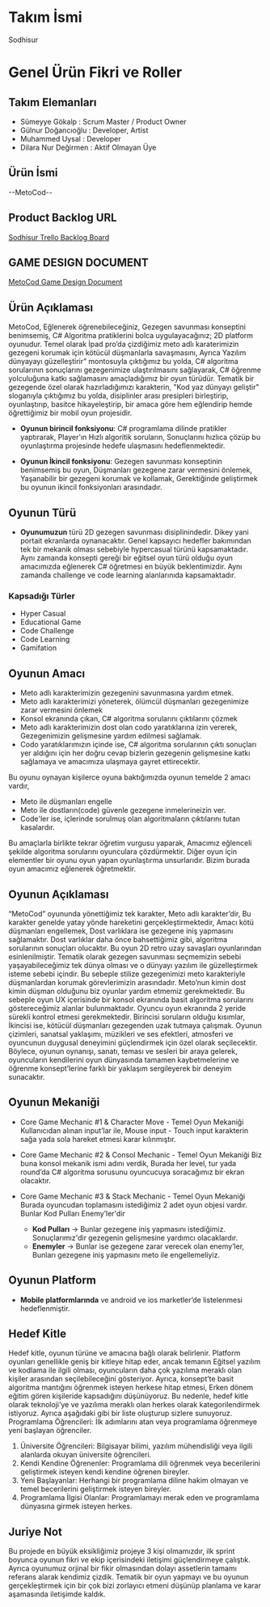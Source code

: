 # **Takım İsmi**

Sodhisur

# Genel Ürün Fikri ve Roller

## Takım Elemanları

- Sümeyye Gökalp : Scrum Master / Product Owner
- Gülnur Doğancıoğlu : Developer, Artist
- Muhammed Uysal : Developer
- Dilara Nur Değirmen : Aktif Olmayan Üye

## Ürün İsmi

--MetoCod--

## Product Backlog URL

[Sodhisur Trello Backlog Board](https://trello.com/invite/b/FSVS9saS/ATTI4f9f2d67348095b6892d2cb86a4773e3DCED8AD4/metocode)

## GAME DESIGN DOCUMENT

[MetoCod Game Design Document](https://github.com/wilkagul/MetoCod/blob/main/Assets/Doc/Game-Design-Document.pdf)

## Ürün Açıklaması

MetoCod, Eğlenerek öğrenebileceğiniz, Gezegen savunması konseptini benimsemiş, C# Algoritma pratiklerini bolca uygulayacağınız; 2D platform oyunudur. Temel olarak İpad pro’da çizdiğimiz meto adlı karaterimizin gezegeni korumak için
kötücül düşmanlarla savaşmasını, Ayrıca Yazılım dünyayayı güzelleştirir” montosuyla çıktığımız bu yolda, C# algoritma sorularının sonuçlarını gezegenimize ulaştırılmasını sağlayarak, C# öğrenme yolculuğuna katkı sağlamasını amaçladığımız bir oyun türüdür. Tematik bir gezegende özel olarak hazırladığımızı karakterin, "Kod yaz dünyayı geliştir" sloganıyla çıktığımız bu yolda, disiplinler arası presipleri birleştirip, oyunlaştırıp, basitce hikayeleştirip, bir amaca göre hem eğlendirip hemde öğrettiğimiz bir mobil oyun projesidir.

- **Oyunun birincil fonksiyonu**: C# programlama dilinde pratikler yaptırarak, Player'ın Hızlı algoritik soruların, Sonuçlarını
  hızlıca çözüp bu oyunlaştırma projesinde hedefe ulaşmasını hedeflenmektedir.

- **Oyunun İkincil fonksiyonu**: Gezegen savunması konseptinin benimsemiş bu oyun, Düşmanları gezegene zarar vermesini önlemek, Yaşanabilir bir gezegeni korumak ve kollamak, Gerektiğinde geliştirmek bu oyunun ikincil fonksiyonları arasındadır.

## Oyunun Türü

- **Oyunumuzun** türü 2D gezegen savunması disiplinindedir. Dikey yani portait ekranlarda oynanacaktır. Genel kapsayıcı hedefler bakımından tek bir mekanik olması sebebiyle hypercasual türünü kapsamaktadır. Aynı zamanda konsepti gereği bir eğitsel oyun türü olduğu oyun amacımızda eğlenerek C# öğretmesi en büyük beklentimizdir. Aynı zamanda challenge ve code learning alanlarınıda kapsamaktadır.

### Kapsadığı Türler

- Hyper Casual
- Educational Game
- Code Challenge
- Code Learning
- Gamifation

## Oyunun Amacı

- Meto adlı karakterimizin gezegenini savunmasına yardım etmek.
- Meto adlı karakterimizi yöneterek, ölümcül düşmanları gezegenimize zarar vermesini önlemek
- Konsol ekranında çıkan, C# algoritma sorularını çıktılarını çözmek
- Meto adlı karakterimizin dost olan codo yaratıklarına izin vererek, Gezegenimizin gelişmesine yardım edilmesi sağlamak.
- Codo yaratıklarımızın içinde ise, C# algoritma sorularının çıktı sonuçları yer aldığını için her doğru cevap bizlerin gezegenin gelişmesine katkı sağlamaya ve amacımıza ulaşmaya gayret ettirecektir.

Bu oyunu oynayan kişilerce oyuna baktığımızda oyunun temelde 2 amacı vardır,

- Meto ile düşmanları engelle
- Meto ile dostların(code) güvenle gezegene inmelerineizin ver.
- Code'ler ise, içlerinde sorulmuş olan algoritmaların çıktılarını tutan kasalardır.

Bu amaçlarla birlikte tekrar öğretim vurgusu yaparak, Amacımız eğlenceli şekilde algoritma sorularını oyunculara çözdürmektir. Diğer oyun için elementler bir oyunu oyun yapan oyunlaştırma unsurlarıdır. Bizim burada oyun amacımız eğlenerek öğretmektir.

## Oyunun Açıklaması

“MetoCod” oyununda yönettiğimiz tek karakter, Meto adlı karakter’dir, Bu karakter genelde yatay yönde hareketini gerçekleştirmektedir, Amacı kötü düşmanları engellemek, Dost varlıklara ise gezegene iniş yapmasını sağlamaktır. Dost varlıklar daha önce bahsettiğimiz gibi, algoritma sorularının sonuçları olucaktır. Bu oyun 2D retro uzay savaşları oyunlarından esinlenilmiştir. Tematik olarak gezegen savunması seçmemizin sebebi yaşayabileceğimiz tek dünya olması ve o dünyayı yazılım ile güzelleştirmek isteme sebebi içindir. Bu sebeple stilize gezegenimizi meto karakteriyle düşmanlardan korumak görevlerimizin arasındadır. Meto’nun kimin dost kimin düşman olduğunu biz oyunlar yardım etmemiz gerekmektedir. Bu sebeple oyun UX içerisinde bir konsol ekranında basit algoritma sorularını göstereceğimiz alanlar bulunmaktadır. Oyuncu oyun ekranında 2 yeride sürekli kontrol etmesi gerekmektedir. Birincisi soruların olduğu kısımlar, İkincisi ise, kötücül düşmanları gezegenden uzak tutmaya çalışmak. Oyunun çizimleri, sanatsal yaklaşımı, müzikleri ve ses efektleri, atmosferi ve oyuncunun duygusal deneyimini güçlendirmek için özel olarak seçilecektir. Böylece, oyunun oynanışı, sanatı, teması ve sesleri bir araya gelerek, oyuncuların kendilerini oyun dünyasında tamamen kaybetmelerine ve öğrenme konsept’lerine farklı bir yaklaşım sergileyerek bir deneyim sunacaktır.

## Oyunun Mekaniği

- Core Game Mechanic #1 & Character Move - Temel Oyun Mekaniği
  Kullanıcıdan alınan input’lar ile, Mouse input - Touch input karakterin sağa yada sola
  hareket etmesi karar kılınmıştır.
- Core Game Mechanic #2 & Consol Mechanic - Temel Oyun Mekaniği
  Biz buna konsol mekanik ismi adını verdik, Burada her level, tur yada round’da C# algoritma sorusunu oyuncucuya soracağımız bir ekran olacaktır.
- Core Game Mechanic #3 & Stack Mechanic - Temel Oyun Mekaniği
  Burada oyuncudan toplamasını istediğimiz 2 adet oyun objesi vardır. Bunlar Kod Pulları Enemy’ler'dir

  - **Kod Pulları** → Bunlar gezegene iniş yapmasını istediğimiz. Sonuçlarımız'dir gezegenin gelişmesine yardımcı olacaklardır.
  - **Enemyler** → Bunlar ise gezegene zarar verecek olan enemy’ler, Bunları gezegene iniş yapmasını meto ile engellemeliyiz.

## Oyunun Platform

- **Mobile platformlarında** ve android ve ios marketler’de listelenmesi hedeflenmiştir.

## Hedef Kitle

Hedef kitle, oyunun türüne ve amacına bağlı olarak belirlenir. Platform oyunları genellikle geniş bir kitleye hitap eder, ancak temanın Eğitsel yazılım ve kodlama ile ilgili olması, oyuncuların daha çok yazılıma meraklı olan kişiler arasından seçilebileceğini gösteriyor. Ayrıca, konsept’te basit algoritma mantığını öğrenmek isteyen herkese hitap etmesi, Erken dönem eğitim gören kişileride kapsadığını
düşünüyoruz. Bu nedenle, hedef kitle olarak teknoloji’ye ve yazılıma meraklı olan herkes olarak kategorilendirmek istiyoruz.
Ayrıca aşağıdaki gibi bir liste oluşturup sizlere sunuyoruz. Programlama Öğrencileri: İlk adımlarını atan veya programlama öğrenmeye yeni
başlayan öğrenciler.

1. Üniversite Öğrencileri: Bilgisayar bilimi, yazılım mühendisliği veya ilgili alanlarda
   okuyan üniversite öğrencileri.
2. Kendi Kendine Öğrenenler: Programlama dili öğrenmek veya becerilerini
   geliştirmek isteyen kendi kendine öğrenen bireyler.
3. Yeni Başlayanlar: Herhangi bir programlama diline hakim olmayan ve temel
   becerilerini geliştirmek isteyen bireyler.
4. Programlama İlgisi Olanlar: Programlamayı merak eden ve programlama
   dünyasına girmek isteyen herkes.

## Juriye Not

Bu projede en büyük eksikliğimiz projeye 3 kişi olmamızdır, ilk sprint boyunca oyunun fikri ve ekip içerisindeki iletişimi güçlendirmeye çalıştık. Ayrıca oyunumuz orjinal bir fikir olmasından dolayı assetlerin tamamı referans alarak kendimiz çizdik. Tematik bir oyun yapmayı ve bu oyunun gerçekleştirmek için bir çok bizi zorlayıcı etmeni düşünüp planlama ve karar aşamasında iletişimde kaldık.
